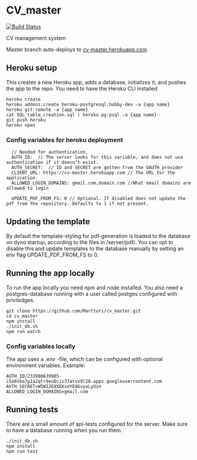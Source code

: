 # CV_master
[![Build Status](https://travis-ci.org/Martturi/cv_master.svg?branch=master)](https://travis-ci.org/Martturi/cv_master)

CV management system

Master branch auto-deploys to <a href="http://cv-master.herokuapp.com">cv-master.herokuapp.com</a>

##  Heroku setup

This creates a new Heroku app, adds a database, initializes it, and pushes the app to the repo.
You need to have the Heroku CLI installed

```
heroku create
heroku addons:create heroku-postgresql:hobby-dev -a {app name}
heroku git:remote -a {app name}
cat SQL_table_creation.sql | heroku pg:psql -a {app name}
git push heroku
heroku open
```

### Config variables for heroku deployment
```
  // Needed for authentication,
  AUTH_ID:  // The server looks for this variable, and does not use authentication if it doesn’t exist.
  AUTH_SECRET:  // ID and SECRET are gotten from the OAUTH provider
  CLIENT_URL: https://cv-master.herokuapp.com // The URL for the application
  ALLOWED_LOGIN_DOMAINS: gmail.com,domain.com //What email domains are allowed to login

  UPDATE_PDF_FROM_FS: 0 // Optional. If disabled does not update the pdf from the repository. Defaults to 1 if not present.
```

## Updating the template

By default the template-styling for pdf-generation is loaded to the database on dyno startup, according to the files in /server/pdf/. You can opt to disable this and update templates to the database manually by setting an env flag UPDATE_PDF_FROM_FS to 0.

## Running the app locally

To run the app locally you need npm and node installed. You also need a postgres-database running with a user called postges configured with priviledges.

```
git clone https://github.com/Martturi/cv_master.git
cd cv_master
npm install
./init_db.sh
npm run watch
```

### Config variables locally

The app uses a .env -file, which can be configured with optional environment variables.
Example:
```
AUTH_ID/233998639985-i5o8sbo7p1a2qtr9eu6cis37atvv9l28.apps.googleusercontent.com
AUTH_SECRET=W5W12E8XEKseYE86vyaLyUzn
ALLOWED_LOGIN_DOMAINS=gmail.com
```


## Running tests

There are a small amount of api-tests configured for the server. Make sure to have a database running when you run them.

```
./init_db.sh
npm install
npm run test
```
